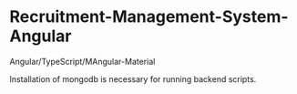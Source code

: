 # Recruitment-Management-System-Angular
Angular/TypeScript/MAngular-Material

Installation of mongodb is necessary for running backend scripts.
